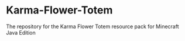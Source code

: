 # Karma-Flower-Totem
The repository for the Karma Flower Totem resource pack for Minecraft Java Edition
